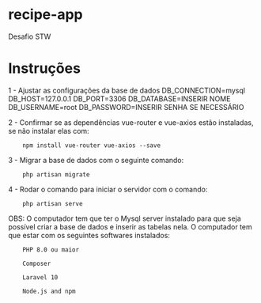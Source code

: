 # recipe-app
 Desafio STW

# Instruções
1 - Ajustar as configurações da base de dados
        DB_CONNECTION=mysql
        DB_HOST=127.0.0.1
        DB_PORT=3306
        DB_DATABASE=INSERIR NOME
        DB_USERNAME=root
        DB_PASSWORD=INSERIR SENHA SE NECESSÁRIO

2 - Confirmar se as dependências vue-router e vue-axios estão instaladas, se não instalar elas com:

        npm install vue-router vue-axios --save
        
3 - Migrar a base de dados com o seguinte comando:

        php artisan migrate

4 - Rodar o comando para iniciar o servidor com o comando:

        php artisan serve


OBS:
    O computador tem que ter o Mysql server instalado para que seja possível criar a base de dados e inserir as tabelas nela.
    O computador tem que estar com os seguintes softwares instalados:
    
        PHP 8.0 ou maior
        
        Composer
        
        Laravel 10
        
        Node.js and npm
